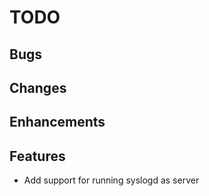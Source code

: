 # TODO

## Bugs

## Changes

## Enhancements

## Features

- Add support for running syslogd as server
